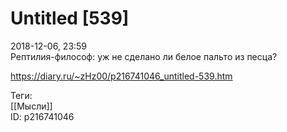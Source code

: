 Untitled [539]
===============

   
 2018-12-06, 23:59   
  Рептилия-философ: уж не сделано ли белое пальто из песца?   
    
 <https://diary.ru/~zHz00/p216741046_untitled-539.htm>   
   
 Теги:   
 [[Мысли]]   
 ID: p216741046